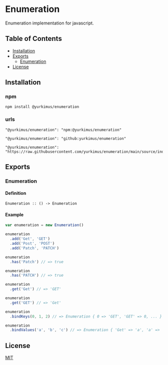 # Enumeration

Enumeration implementation for javascript.

## Table of Contents

- [Installation](#installation)
- [Exports](#exports)
  - [Enumeration](#Enumeration)
- [License](#license)

## Installation

### npm

```
npm install @yurkimus/enumeration
```

### urls

```
"@yurkimus/enumeration": "npm:@yurkimus/enumeration"
```

```
"@yurkimus/enumeration": "github:yurkimus/enumeration"
```

```
"@yurkimus/enumeration": "https://raw.githubusercontent.com/yurkimus/enumeration/main/source/index.js"
```

## Exports

### Enumeration

#### Definition

```
Enumeration :: () -> Enumeration
```

#### Example

```javascript
var enumeration = new Enumeration()

enumeration
  .add('Get', 'GET')
  .add('Post', 'POST')
  .add('Patch', 'PATCH')

enumeration
  .has('Patch') // => true

enumeration
  .has('PATCH') // => true

enumeration
  .get('Get') // => 'GET'

enumeration
  .get('GET') // => 'Get'

enumeration
  .bindKeys(0, 1, 2) // => Enumeration { 0 => 'GET', 'GET' => 0, ... }

enumeration
  .bindValues('a', 'b', 'c') // => Enumeration { 'Get' => 'a', 'a' => 'Get', ... }
```

## License

[MIT](LICENSE)
